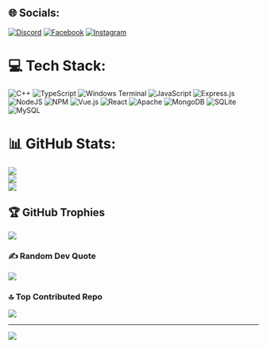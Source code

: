 
## 🌐 Socials:
[![Discord](https://img.shields.io/badge/Discord-%237289DA.svg?logo=discord&logoColor=white)](https://discord.gg/indo) [![Facebook](https://img.shields.io/badge/Facebook-%231877F2.svg?logo=Facebook&logoColor=white)](https://facebook.com/Faidharrahman) [![Instagram](https://img.shields.io/badge/Instagram-%23E4405F.svg?logo=Instagram&logoColor=white)](https://instagram.com/_faidharrahman) 

# 💻 Tech Stack:
![C++](https://img.shields.io/badge/c++-%2300599C.svg?style=flat&logo=c%2B%2B&logoColor=white) ![TypeScript](https://img.shields.io/badge/typescript-%23007ACC.svg?style=flat&logo=typescript&logoColor=white) ![Windows Terminal](https://img.shields.io/badge/Windows%20Terminal-%234D4D4D.svg?style=flat&logo=windows-terminal&logoColor=white) ![JavaScript](https://img.shields.io/badge/javascript-%23323330.svg?style=flat&logo=javascript&logoColor=%23F7DF1E) ![Express.js](https://img.shields.io/badge/express.js-%23404d59.svg?style=flat&logo=express&logoColor=%2361DAFB) ![NodeJS](https://img.shields.io/badge/node.js-6DA55F?style=flat&logo=node.js&logoColor=white) ![NPM](https://img.shields.io/badge/NPM-%23CB3837.svg?style=flat&logo=npm&logoColor=white) ![Vue.js](https://img.shields.io/badge/vue.js-%2335495e.svg?style=flat&logo=vuedotjs&logoColor=%234FC08D) ![React](https://img.shields.io/badge/react-%2320232a.svg?style=flat&logo=react&logoColor=%2361DAFB) ![Apache](https://img.shields.io/badge/apache-%23D42029.svg?style=flat&logo=apache&logoColor=white) ![MongoDB](https://img.shields.io/badge/MongoDB-%234ea94b.svg?style=flat&logo=mongodb&logoColor=white) ![SQLite](https://img.shields.io/badge/sqlite-%2307405e.svg?style=flat&logo=sqlite&logoColor=white) ![MySQL](https://img.shields.io/badge/mysql-4479A1.svg?style=flat&logo=mysql&logoColor=white)
# 📊 GitHub Stats:
![](https://github-readme-stats.vercel.app/api?username=f4id&theme=tokyonight&hide_border=false&include_all_commits=true&count_private=true)<br/>
![](https://github-readme-streak-stats.herokuapp.com/?user=f4id&theme=tokyonight&hide_border=false)<br/>
![](https://github-readme-stats.vercel.app/api/top-langs/?username=f4id&theme=tokyonight&hide_border=false&include_all_commits=true&count_private=true&layout=compact)

## 🏆 GitHub Trophies
![](https://github-profile-trophy.vercel.app/?username=f4id&theme=tokyonight&no-frame=true&no-bg=false&margin-w=4)

### ✍️ Random Dev Quote
![](https://quotes-github-readme.vercel.app/api?type=horizontal&theme=radical)

### 🔝 Top Contributed Repo
![](https://github-contributor-stats.vercel.app/api?username=f4id&limit=5&theme=tokyonight&combine_all_yearly_contributions=true)

---
[![](https://visitcount.itsvg.in/api?id=f4id&icon=5&color=1)](https://visitcount.itsvg.in)

<!-- Proudly created with GPRM ( https://gprm.itsvg.in ) -->

